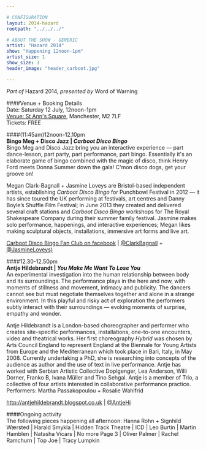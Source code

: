 ```yaml
---

# CONFIGURATION
layout: 2014-hazard
rootpath: "../../../"

# ABOUT THE SHOW - GENERIC
artist: "Hazard 2014"
show: "Happening 12noon-1pm"
artist_size: 1
show_size: 3
header_image: "header_carboot.jpg"

---
```

*Part of* Hazard 2014, *presented by* Word of Warning       
     
####Venue + Booking Details        
Date: Saturday 12 July, 12noon-1pm       
[Venue: St Ann's Square](http://bit.ly/1wrGmvW), Manchester, M2 7LF      
Tickets: FREE    
                
####(11:45am)12noon-12.10pm        
**Bingo Meg + Disco Jazz | *Carboot Disco Bingo***        
Bingo Meg and Disco Jazz bring you an interactive experience — part dance-lesson, part party, part performance, part bingo. Essentially it's an elaborate game of bingo combined with the magic of disco, think Henry Ford meets Donna Summer down the gala! C'mon disco dogs, get your groove on!        
        
Megan Clark-Bagnall + Jasmine Loveys are Bristol-based independent artists, establishing *Carboot Disco Bingo* for Punchbowl Festival in 2012 — it has since toured the UK performing at festivals, art centres and Danny Boyle’s Shuffle Film Festival; in June 2013 they created and delivered several craft stations and *Carboot Disco Bingo* workshops for The Royal Shakespeare Company during their summer family festival. Jasmine makes solo performance, happenings, and interactive experiences; Megan likes making sculptural objects, installations, immersive art forms and live art.        
        
[Carboot Disco Bingo Fan Club on facebook](http://www.facebook.com/CarbootDiscoBingoFanClub) | [@ClarkBagnall](http://twitter.com/ClarkBagnall) + [@JasmineLoveys)](http://twitter.com/JasmineLoveys)        
         
####12.30-12.50pm        
**Antje Hildebrandt | *You Make Me Want To Lose You***        
An experimental investigation into the human relationship between body and its surroundings. The performance plays in the here and now, with moments of stillness and movement, intimacy and publicity. The dancers cannot see but must negotiate themselves together and alone in a strange environment. In this playful and risky act of exploration the performers subtly interact with their surroundings — evoking moments of surprise, empathy and wonder.        
        
Antje Hildebrandt is a London-based choreographer and performer who creates site-specific performances, installations, one-to-one encounters, video and theatrical works. Her first choreography *Hybrid* was chosen by Arts Council England to represent England at the Biennale for Young Artists from Europe and the Mediterranean which took place in Bari, Italy, in May 2008. Currently undertaking a PhD, she is researching into concepts of the audience as author and the use of text in live performance. Antje has worked with Serbian Artistic Collective Doplgenger, Lea Anderson, Willi Dorner, Franko B, Ivana Müller and Tino Sehgal. Antje is a member of Trio, a collective of four artists interested in collaborative performance practice. Performers: Martha Passakopoulou + Rosalie Wahlfrid         
         
<http://antjehildebrandt.blogspot.co.uk> | [@AntjeHi](http://twitter.com/AntjeHi)        
        
####Ongoing activity        
The following pieces happening all afternoon: Hanna Rohn + Signhild Wærsted | Harald Smykla | Hidden Track Theatre | ICD | Leo Burtin | Martin Hamblen | Natasha Vicars | No more Page 3 | Oliver Palmer | Rachel Ramchurn | Top Joe | Tracy Lumpkin
